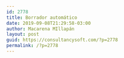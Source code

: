 ```yaml
---
id: 2778
title: Borrador automático
date: 2019-09-08T21:29:58-03:00
author: Macarena MIllapán
layout: post
guid: https://consultancysoft.com/?p=2778
permalink: /?p=2778
---
```

